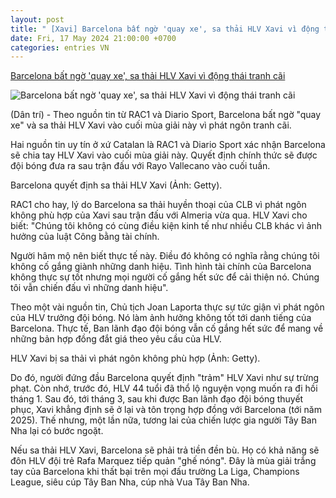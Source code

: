 ```yaml
---
layout: post
title: " [Xavi] Barcelona bất ngờ 'quay xe', sa thải HLV Xavi vì động thái tranh cãi"
date: Fri, 17 May 2024 21:00:00 +0700
categories: entries VN
---
```

[Barcelona bất ngờ 'quay xe', sa thải HLV Xavi vì động thái tranh cãi](https://dantri.com.vn/the-thao/barcelona-bat-ngo-quay-xe-sa-thai-hlv-xavi-vi-dong-thai-tranh-cai-20240517172755527.htm)

![Barcelona bất ngờ 'quay xe', sa thải HLV Xavi vì động thái tranh cãi](https://cdnphoto.dantri.com.vn/iOqPNVaEEy5vyjDJPp6h9rTqmeY=/zoom/1200_630/2024/05/17/anh-chup-man-hinh-2024-05-17-luc-151247-171593359408268068452-crop-1715941620852.jpeg)

(Dân trí) - Theo nguồn tin từ RAC1 và Diario Sport, Barcelona bất ngờ "quay xe" và sa thải HLV Xavi vào cuối mùa giải này vì phát ngôn tranh cãi.

Hai nguồn tin uy tín ở xứ Catalan là RAC1 và Diario Sport xác nhận Barcelona sẽ chia tay HLV Xavi vào cuối mùa giải này. Quyết định chính thức sẽ được đội bóng đưa ra sau trận đấu với Rayo Vallecano vào cuối tuần.

Barcelona quyết định sa thải HLV Xavi (Ảnh: Getty).

RAC1 cho hay, lý do Barcelona sa thải huyền thoại của CLB vì phát ngôn không phù hợp của Xavi sau trận đấu với Almeria vừa qua. HLV Xavi cho biết: "Chúng tôi không có cùng điều kiện kinh tế như nhiều CLB khác vì ảnh hưởng của luật Công bằng tài chính.

Người hâm mộ nên biết thực tế này. Điều đó không có nghĩa rằng chúng tôi không cố gắng giành những danh hiệu. Tình hình tài chính của Barcelona không thực sự tốt nhưng mọi người cố gắng hết sức để cải thiện nó. Chúng tôi vẫn chiến đấu vì những danh hiệu".

Theo một vài nguồn tin, Chủ tịch Joan Laporta thực sự tức giận vì phát ngôn của HLV trưởng đội bóng. Nó làm ảnh hưởng không tốt tới danh tiếng của Barcelona. Thực tế, Ban lãnh đạo đội bóng vẫn cố gắng hết sức để mang về những bản hợp đồng đắt giá theo yêu cầu của HLV.

HLV Xavi bị sa thải vì phát ngôn không phù hợp (Ảnh: Getty).

Do đó, người đứng đầu Barcelona quyết định "trảm" HLV Xavi như sự trừng phạt. Còn nhớ, trước đó, HLV 44 tuổi đã thổ lộ nguyện vọng muốn ra đi hồi tháng 1. Sau đó, tới tháng 3, sau khi được Ban lãnh đạo đội bóng thuyết phục, Xavi khẳng định sẽ ở lại và tôn trọng hợp đồng với Barcelona (tới năm 2025). Thế nhưng, một lần nữa, tương lai của chiến lược gia người Tây Ban Nha lại có bước ngoặt.

Nếu sa thải HLV Xavi, Barcelona sẽ phải trả tiền đền bù. Họ có khả năng sẽ đôn HLV đội trẻ Rafa Marquez tiếp quản "ghế nóng". Đây là mùa giải trắng tay của Barcelona khi thất bại trên mọi đấu trường La Liga, Champions League, siêu cúp Tây Ban Nha, cúp nhà Vua Tây Ban Nha.

